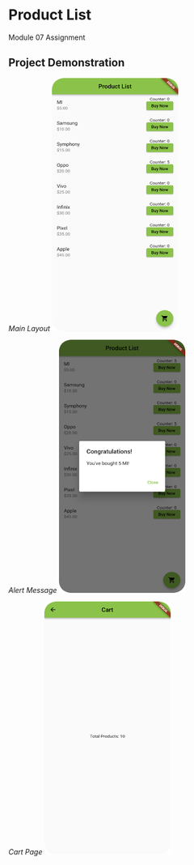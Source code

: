 # Product List

Module 07 Assignment

## Project Demonstration

*Main Layout*
<img src="screenshoot/productlist.png" alt="Screenshot 1" width="250" height="500">

*Alert Message*
<img src="screenshoot/Addtocart.png" alt="Screenshot 2" width="250" height="500">

*Cart Page*
<img src="screenshoot/cart.png" alt="Screenshot 3" width="250" height="500">
